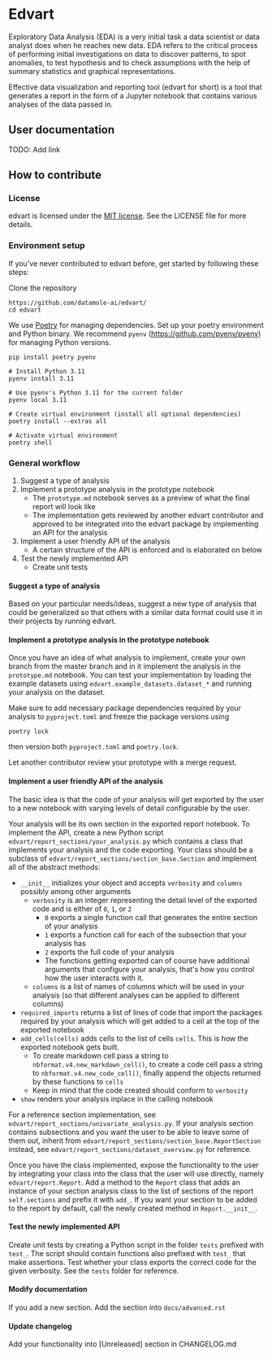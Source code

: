 # Edvart

Exploratory Data Analysis (EDA) is a very initial task a data scientist
or data analyst does when he reaches new data.
EDA refers to the critical process of performing
initial investigations on data to discover patterns, to spot
anomalies, to test hypothesis and to check assumptions with the help
of summary statistics and graphical representations.

Effective data visualization and reporting tool (edvart for short) is a tool that
generates a report in the form of a Jupyter notebook that contains various
analyses of the data passed in.


## User documentation

TODO: Add link

## How to contribute


### License
edvart is licensed under the [MIT license](https://opensource.org/license/mit/). See the LICENSE file for more details.

### Environment setup
If you've never contributed to edvart before, get started by following these steps:

Clone the repository
```
https://github.com/datamole-ai/edvart/
cd edvart
```
We use [Poetry](https://python-poetry.org/) for managing dependencies.
Set up your poetry environment and Python binary. We recommend `pyenv` (https://github.com/pyenv/pyenv) for managing Python versions.
```
pip install poetry pyenv

# Install Python 3.11
pyenv install 3.11

# Use pyenv's Python 3.11 for the current folder
pyenv local 3.11

# Create virtual environment (install all optional dependencies)
poetry install --extras all

# Activate virtual environment
poetry shell
```

### General workflow
1. Suggest a type of analysis
2. Implement a prototype analysis in the prototype notebook
    * The `prototype.md` notebook serves as a preview of what the final report will look like
    * The implementation gets reviewed by another edvart contributor and approved to be integrated into the edvart package by implementing an API for the analysis
3. Implement a user friendly API of the analysis
    * A certain structure of the API is enforced and is elaborated on below
4. Test the newly implemented API
    * Create unit tests

#### Suggest a type of analysis
Based on your particular needs/ideas, suggest a new type of analysis that could be generalized so that others with a similar data format could use it in their projects by running edvart.

#### Implement a prototype analysis in the prototype notebook
Once you have an idea of what analysis to implement, create your own branch from the master branch and in it implement the analysis in the `prototype.md` notebook.
You can test your implementation by loading the example datasets using `edvart.example_datasets.dataset_*` and running your analysis on the dataset.

Make sure to add necessary package dependencies required by your analysis to `pyproject.toml` and freeze the package versions using
```
poetry lock
```
then version both `pyproject.toml` and `poetry.lock`.

Let another contributor review your prototype with a merge request.

#### Implement a user friendly API of the analysis
The basic idea is that the code of your analysis will get exported by the user to a new notebook with varying levels of detail configurable by the user.

Your analysis will be its own section in the exported report notebook. To implement the API, create a new Python script `edvart/report_sections/your_analysis.py` which contains a class that implements your analysis and the code exporting. Your class should be a subclass of `edvart/report_sections/section_base.Section` and implement all of the abstract methods:

* `__init__` initializes your object and accepts `verbosity` and `columns` possibly among other arguments
    - `verbosity` is an integer representing the detail level of the exported code and is either of `0`, `1`, or `2`
        * `0` exports a single function call that generates the entire section of your analysis
        * `1` exports a function call for each of the subsection that your analysis has
        * `2` exports the full code of your analysis
        * The functions getting exported can of course have additional arguments that configure your analysis, that's how you control how the user interacts with it.
  - `columns` is a list of names of columns which will be used in your analysis (so that different analyses can be applied to different columns)
* `required_imports` returns a list of lines of code that import the packages required by your analysis which will get added to a cell at the top of the exported notebook
* `add_cells(cells)` adds cells to the list of cells `cells`. This is how the exported notebook gets built.
    - To create markdown cell pass a string to `nbformat.v4.new_markdown_cell()`, to create a code cell pass a string to `nbformat.v4.new_code_cell()`, finally append the objects returned by these functions to `cells`
    - Keep in mind that the code created should conform to `verbosity`
* `show` renders your analysis inplace in the calling notebook

For a reference section implementation, see `edvart/report_sections/univariate_analysis.py`. If your analysis section contains subsections and you want the user to be able to leave some of them out, inherit from `edvart/report_sections/section_base.ReportSection` instead, see `edvart/report_sections/dataset_overview.py` for reference.

Once you have the class implemented, expose the functionality to the user by integrating your class into the class that the user will use directly, namely `edvart/report.Report`. Add a method to the `Report` class that adds an instance of your section analysis class to the list of sections of the report `self.sections` and prefix it with `add_`. If you want your section to be added to the report by default, call the newly created method in `Report.__init__`.

#### Test the newly implemented API
Create unit tests by creating a Python script in the folder `tests` prefixed with `test_`. The script should contain functions also prefixed with `test_` that make assertions. Test whether your class exports the correct code for the given verbosity. See the `tests` folder for reference.

#### Modify documentation
If you add a new section. Add the section into `docs/advanced.rst`

#### Update changelog
Add your functionality into [Unreleased] section in CHANGELOG.md
